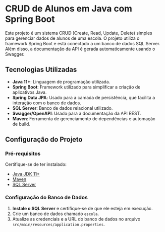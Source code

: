# CRUD de Alunos em Java com Spring Boot

Este projeto é um sistema CRUD (Create, Read, Update, Delete) simples para gerenciar dados de alunos de uma escola.
O projeto utiliza o framework Spring Boot e está conectado a um banco de dados SQL Server.
Além disso, a documentação da API é gerada automaticamente usando o Swagger.

## Tecnologias Utilizadas

- **Java 11+**: Linguagem de programação utilizada.
- **Spring Boot**: Framework utilizado para simplificar a criação de aplicativos Java.
- **Spring Data JPA**: Usado para a camada de persistência, que facilita a interação com o banco de dados.
- **SQL Server**: Banco de dados relacional utilizado.
- **Swagger/OpenAPI**: Usado para a documentação da API REST.
- **Maven**: Ferramenta de gerenciamento de dependências e automação de build.

## Configuração do Projeto

### Pré-requisitos

Certifique-se de ter instalado:

- [Java JDK 11+](https://www.oracle.com/java/technologies/javase-jdk11-downloads.html)
- [Maven](https://maven.apache.org/install.html)
- [SQL Server](https://www.microsoft.com/pt-br/sql-server/sql-server-downloads)

### Configuração do Banco de Dados

1. **Instale o SQL Server** e certifique-se de que ele esteja em execução.
2. Crie um banco de dados chamado `escola`.
3. Atualize as credenciais e a URL do banco de dados no arquivo `src/main/resources/application.properties`.
